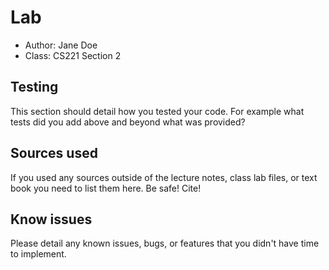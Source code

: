 # Lab

- Author: Jane Doe
- Class: CS221 Section 2

## Testing

This section should detail how you tested your code. For example what tests
did you add above and beyond what was provided?

## Sources used

If you used any sources outside of the lecture notes, class lab files,
or text book you need to list them here. Be safe! Cite!

## Know issues

Please detail any known issues, bugs, or features that you didn't have
time to implement.
